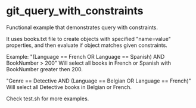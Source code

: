 # git_query_with_constraints
Functional example that demonstrates query with constraints. 

It uses books.txt file to create objects with specified "name=value" properties, and then evaluate if object matches given constraints. 

Example: 
"(Language == French OR Language == Spanish) AND BookNumber > 200" 
Will select all books in French or Spanish with BookNumber greater then 200.

"Genre == Detective AND (Language == Belgian OR Language == French)"
Will select all Detective books in Belgian or French.

Check test.sh for more examples.
